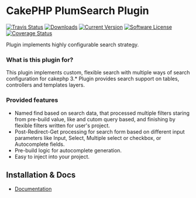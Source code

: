 # CakePHP PlumSearch Plugin

[![Travis Status](https://api.travis-ci.com/skie/plum_search.png?branch=master)](http://travis-ci.com/skie/plum_search)
[![Downloads](https://poser.pugx.org/skie/cakephp-search/d/total.png)](https://packagist.org/packages/skie/cakephp-search)
[![Current Version](https://poser.pugx.org/skie/cakephp-search/v/stable.png)](https://packagist.org/packages/skie/cakephp-search)
[![Software License](https://img.shields.io/badge/license-MIT-brightgreen.svg?style=flat-square)](LICENSE.txt)
[![Coverage Status](https://coveralls.io/repos/skie/plum_search/badge.png?branch=master)](https://coveralls.io/r/skie/plum_search?branch=master)

Plugin implements highly configurable search strategy.

### What is this plugin for?

This plugin implements custom, flexible search with multiple ways of search configuration for cakephp 3.*
Plugin provides search support on tables, controllers and templates layers.

### Provided features
- Named find based on search data, that processed multiple filters staring from pre-build value, like and cutom query based, and finishing by flexible filters written for user's project.
- Post-Redirect-Get processing for search form based on different input parameters like Input, Select, Multiple select or checkbox, or Autocomplete fields.
- Pre-build logic for autocomplete generation.
- Easy to inject into your project.

## Installation & Docs

- [Documentation](docs/README.md)
